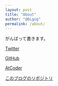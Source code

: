 ```yaml
---
layout: post
title: "About"
author: "@6Lgug"
permalink: /about/
---
```


がんばって書きます。

[Twitter](https://twitter.com/6Lgug)

[GitHub](https://github.com/Ryohei222)

[AtCoder](https://atcoder.jp/users/kobaryo222)

[このブログのリポジトリ](https://github.com/Ryohei222/tale)